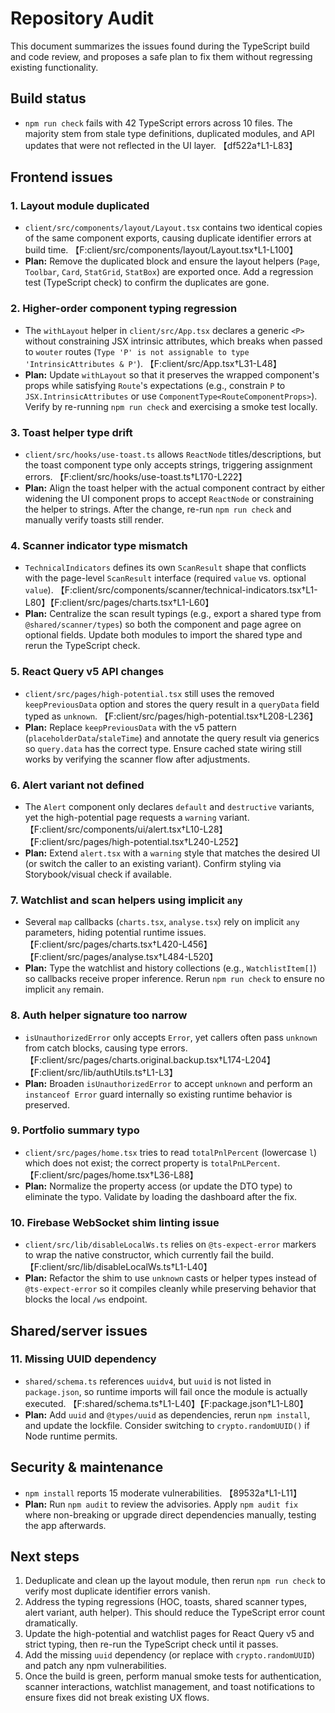 # Repository Audit

This document summarizes the issues found during the TypeScript build and code review, and proposes a safe plan to fix them without regressing existing functionality.

## Build status

- `npm run check` fails with 42 TypeScript errors across 10 files. The majority stem from stale type definitions, duplicated modules, and API updates that were not reflected in the UI layer. 【df522a†L1-L83】

## Frontend issues

### 1. Layout module duplicated
- `client/src/components/layout/Layout.tsx` contains two identical copies of the same component exports, causing duplicate identifier errors at build time. 【F:client/src/components/layout/Layout.tsx†L1-L100】
- **Plan:** Remove the duplicated block and ensure the layout helpers (`Page`, `Toolbar`, `Card`, `StatGrid`, `StatBox`) are exported once. Add a regression test (TypeScript check) to confirm the duplicates are gone.

### 2. Higher-order component typing regression
- The `withLayout` helper in `client/src/App.tsx` declares a generic `<P>` without constraining JSX intrinsic attributes, which breaks when passed to `wouter` routes (`Type 'P' is not assignable to type 'IntrinsicAttributes & P'`). 【F:client/src/App.tsx†L31-L48】
- **Plan:** Update `withLayout` so that it preserves the wrapped component's props while satisfying `Route`'s expectations (e.g., constrain `P` to `JSX.IntrinsicAttributes` or use `ComponentType<RouteComponentProps>`). Verify by re-running `npm run check` and exercising a smoke test locally.

### 3. Toast helper type drift
- `client/src/hooks/use-toast.ts` allows `ReactNode` titles/descriptions, but the toast component type only accepts strings, triggering assignment errors. 【F:client/src/hooks/use-toast.ts†L170-L222】
- **Plan:** Align the toast helper with the actual component contract by either widening the UI component props to accept `ReactNode` or constraining the helper to strings. After the change, re-run `npm run check` and manually verify toasts still render.

### 4. Scanner indicator type mismatch
- `TechnicalIndicators` defines its own `ScanResult` shape that conflicts with the page-level `ScanResult` interface (required `value` vs. optional `value`). 【F:client/src/components/scanner/technical-indicators.tsx†L1-L80】【F:client/src/pages/charts.tsx†L1-L60】
- **Plan:** Centralize the scan result typings (e.g., export a shared type from `@shared/scanner/types`) so both the component and page agree on optional fields. Update both modules to import the shared type and rerun the TypeScript check.

### 5. React Query v5 API changes
- `client/src/pages/high-potential.tsx` still uses the removed `keepPreviousData` option and stores the query result in a `queryData` field typed as `unknown`. 【F:client/src/pages/high-potential.tsx†L208-L236】
- **Plan:** Replace `keepPreviousData` with the v5 pattern (`placeholderData`/`staleTime`) and annotate the query result via generics so `query.data` has the correct type. Ensure cached state wiring still works by verifying the scanner flow after adjustments.

### 6. Alert variant not defined
- The `Alert` component only declares `default` and `destructive` variants, yet the high-potential page requests a `warning` variant. 【F:client/src/components/ui/alert.tsx†L10-L28】【F:client/src/pages/high-potential.tsx†L240-L252】
- **Plan:** Extend `alert.tsx` with a `warning` style that matches the desired UI (or switch the caller to an existing variant). Confirm styling via Storybook/visual check if available.

### 7. Watchlist and scan helpers using implicit `any`
- Several `map` callbacks (`charts.tsx`, `analyse.tsx`) rely on implicit `any` parameters, hiding potential runtime issues. 【F:client/src/pages/charts.tsx†L420-L456】【F:client/src/pages/analyse.tsx†L484-L520】
- **Plan:** Type the watchlist and history collections (e.g., `WatchlistItem[]`) so callbacks receive proper inference. Rerun `npm run check` to ensure no implicit `any` remain.

### 8. Auth helper signature too narrow
- `isUnauthorizedError` only accepts `Error`, yet callers often pass `unknown` from catch blocks, causing type errors. 【F:client/src/pages/charts.original.backup.tsx†L174-L204】【F:client/src/lib/authUtils.ts†L1-L3】
- **Plan:** Broaden `isUnauthorizedError` to accept `unknown` and perform an `instanceof Error` guard internally so existing runtime behavior is preserved.

### 9. Portfolio summary typo
- `client/src/pages/home.tsx` tries to read `totalPnlPercent` (lowercase `l`) which does not exist; the correct property is `totalPnLPercent`. 【F:client/src/pages/home.tsx†L36-L88】
- **Plan:** Normalize the property access (or update the DTO type) to eliminate the typo. Validate by loading the dashboard after the fix.

### 10. Firebase WebSocket shim linting issue
- `client/src/lib/disableLocalWs.ts` relies on `@ts-expect-error` markers to wrap the native constructor, which currently fail the build. 【F:client/src/lib/disableLocalWs.ts†L1-L40】
- **Plan:** Refactor the shim to use `unknown` casts or helper types instead of `@ts-expect-error` so it compiles cleanly while preserving behavior that blocks the local `/ws` endpoint.

## Shared/server issues

### 11. Missing UUID dependency
- `shared/schema.ts` references `uuidv4`, but `uuid` is not listed in `package.json`, so runtime imports will fail once the module is actually executed. 【F:shared/schema.ts†L1-L40】【F:package.json†L1-L80】
- **Plan:** Add `uuid` and `@types/uuid` as dependencies, rerun `npm install`, and update the lockfile. Consider switching to `crypto.randomUUID()` if Node runtime permits.

## Security & maintenance

- `npm install` reports 15 moderate vulnerabilities. 【89532a†L1-L11】
- **Plan:** Run `npm audit` to review the advisories. Apply `npm audit fix` where non-breaking or upgrade direct dependencies manually, testing the app afterwards.

## Next steps

1. Deduplicate and clean up the layout module, then rerun `npm run check` to verify most duplicate identifier errors vanish.
2. Address the typing regressions (HOC, toasts, shared scanner types, alert variant, auth helper). This should reduce the TypeScript error count dramatically.
3. Update the high-potential and watchlist pages for React Query v5 and strict typing, then re-run the TypeScript check until it passes.
4. Add the missing `uuid` dependency (or replace with `crypto.randomUUID`) and patch any npm vulnerabilities.
5. Once the build is green, perform manual smoke tests for authentication, scanner interactions, watchlist management, and toast notifications to ensure fixes did not break existing UX flows.

